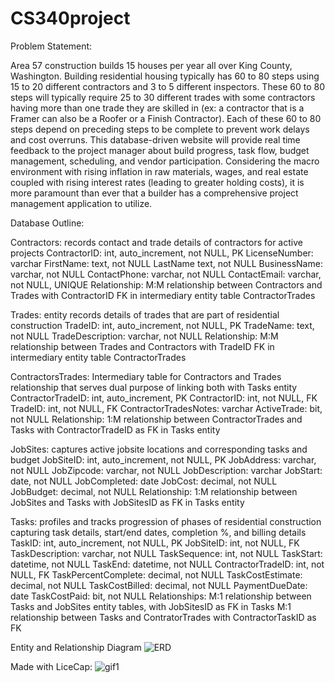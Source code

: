 # CS340project

Problem Statement:

Area 57 construction builds 15 houses per year all over King County, Washington. Building residential housing typically has 60 to 80 steps using 15 to 20 different contractors and 3 to 5 different inspectors. These 60 to 80 steps will typically require 25 to 30 different trades with some contractors having more than one trade they are skilled in (ex: a contractor that is a Framer can also be a Roofer or a Finish Contractor). Each of these 60 to 80 steps depend on preceding steps to be complete to prevent work delays and cost overruns. This database-driven website will provide real time feedback to the project manager about build progress, task flow, budget management, scheduling, and vendor participation. Considering the macro environment with rising inflation in raw materials, wages, and real estate coupled with rising interest rates (leading to greater holding costs), it is more paramount than ever that a builder has a comprehensive project management application to utilize. 

Database Outline:

Contractors: records contact and trade details of contractors for active projects
  ContractorID: int, auto_increment, not NULL, PK
  LicenseNumber: varchar
  FirstName: text, not NULL
  LastName text, not NULL
  BusinessName:  varchar, not NULL
  ContactPhone: varchar, not NULL
  ContactEmail: varchar, not NULL, UNIQUE
  Relationship: M:M relationship between Contractors and Trades with ContractorID FK in intermediary entity table ContractorTrades

Trades: entity records details of trades that are part of residential construction
  TradeID: int, auto_increment, not NULL, PK
  TradeName: text, not NULL
  TradeDescription:  varchar, not NULL
  Relationship: M:M relationship between Trades and Contractors with TradeID FK in intermediary entity table ContractorTrades

ContractorsTrades: Intermediary table for Contractors and Trades relationship that serves dual purpose of linking both with Tasks entity
  ContractorTradeID: int, auto_increment, PK
  ContractorID: int, not NULL, FK
  TradeID: int, not NULL, FK
  ContractorTradesNotes: varchar
  ActiveTrade: bit, not NULL
  Relationship: 1:M relationship between ContractorTrades and Tasks with ContractorTradeID as FK in Tasks entity

JobSites: captures active jobsite locations and corresponding tasks and budget 
  JobSiteID: int, auto_increment, not NULL, PK
  JobAddress: varchar, not NULL
  JobZipcode: varchar, not NULL
  JobDescription: varchar
  JobStart: date, not NULL
  JobCompleted: date
  JobCost: decimal, not NULL
  JobBudget: decimal, not NULL
  Relationship: 1:M relationship between JobSites and Tasks with JobSitesID as FK in Tasks entity

Tasks: profiles and tracks progression of phases of residential construction capturing task details, start/end dates, completion %, and billing details
  TaskID: int, auto_increment, not NULL, PK
  JobSiteID: int, not NULL, FK
  TaskDescription: varchar, not NULL
  TaskSequence: int, not NULL 
  TaskStart: datetime, not NULL
  TaskEnd: datetime, not NULL
  ContractorTradeID: int, not NULL, FK
  TaskPercentComplete: decimal, not NULL
  TaskCostEstimate: decimal, not NULL
  TaskCostBilled: decimal, not NULL
  PaymentDueDate: date
  TaskCostPaid: bit, not NULL
  Relationships: 
  M:1 relationship between Tasks and JobSites entity tables, with JobSitesID as FK in Tasks
  M:1 relationship between Tasks and ContratorTrades with ContractorTaskID as FK

Entity and Relationship Diagram
![ERD](https://user-images.githubusercontent.com/86134647/206863090-f99da393-7461-4b50-b373-f78074a4375e.png)


Made with LiceCap:
![gif1](https://user-images.githubusercontent.com/86134647/206862712-ca5f7633-da87-45d6-b348-18873d4cff71.gif)
